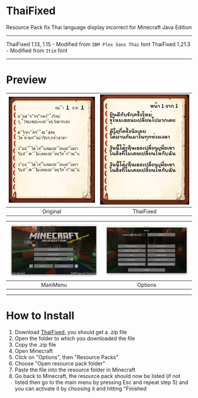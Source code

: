 # ThaiFixed

Resource Pack fix Thai language display incorrect for Minecraft Java Edition

---

ThaiFixed 1.13, 1.15 - Modified from `IBM Plex Sans Thai` font
ThaiFixed 1.21.3 - Modified from `Itim` font

---

# Preview

| <img src="/README/original.png"> | <img src="/README/thaifixed.png"> |
| :------------------------------: | :-------------------------------: |
|             Original             |             ThaiFixed             |

| <img src="/README/mainmenu.png"> | <img src="/README/options.png"> |
| :------------------------------: | :-----------------------------: |
|             MainMenu             |             Options             |

---

# How to Install

1. Download [ThaiFixed](https://github.com/max180643/ThaiFixed/releases), you should get a .zip file
2. Open the folder to which you downloaded the file
3. Copy the .zip file
4. Open Minecraft
5. Click on "Options", then "Resource Packs"
6. Choose "Open resource pack folder"
7. Paste the file into the resource folder in Minecraft
8. Go back to Minecraft, the resource pack should now be listed (if not listed then go to the main menu by pressing Esc and repeat step 5) and you can activate it by choosing it and hitting "Finished
